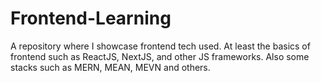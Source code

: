 # Frontend-Learning
A repository where I showcase frontend tech used. At least the basics of frontend such as ReactJS, NextJS, and other JS frameworks. Also some stacks such as MERN, MEAN, MEVN and others. 
